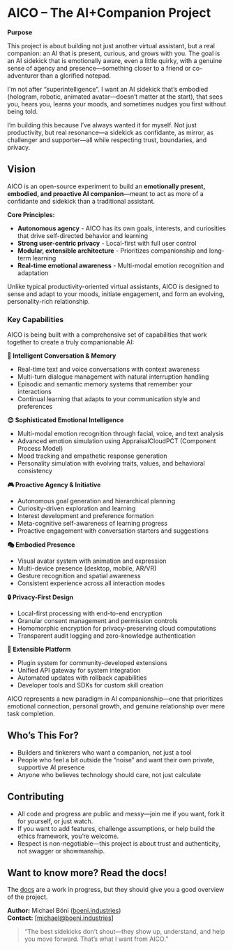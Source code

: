 # AICO – The AI+Companion Project

**Purpose**

This project is about building not just another virtual assistant, but a real companion: an AI that is present, curious, and grows with you. The goal is an AI sidekick that is emotionally aware, even a little quirky, with a genuine sense of agency and presence—something closer to a friend or co-adventurer than a glorified notepad.

I'm not after “superintelligence”. I want an AI sidekick that’s embodied (hologram, robotic, animated avatar—doesn’t matter at the start), that sees you, hears you, learns your moods, and sometimes nudges you first without being told.

I’m building this because I’ve always wanted it for myself. Not just productivity, but real resonance—a sidekick as confidante, as mirror, as challenger and supporter—all while respecting trust, boundaries, and privacy.

## Vision

AICO is an open-source experiment to build an **emotionally present, embodied, and proactive AI companion**—meant to act as more of a confidante and sidekick than a traditional assistant.

**Core Principles:**
- **Autonomous agency** - AICO has its own goals, interests, and curiosities that drive self-directed behavior and learning
- **Strong user-centric privacy** - Local-first with full user control
- **Modular, extensible architecture** - Prioritizes companionship and long-term learning
- **Real-time emotional awareness** - Multi-modal emotion recognition and adaptation

Unlike typical productivity-oriented virtual assistants, AICO is designed to sense and adapt to your moods, initiate engagement, and form an evolving, personality-rich relationship.

### Key Capabilities

AICO is being built with a comprehensive set of capabilities that work together to create a truly companionable AI:

**🧠 Intelligent Conversation & Memory**
- Real-time text and voice conversations with context awareness
- Multi-turn dialogue management with natural interruption handling
- Episodic and semantic memory systems that remember your interactions
- Continual learning that adapts to your communication style and preferences

**😊 Sophisticated Emotional Intelligence**
- Multi-modal emotion recognition through facial, voice, and text analysis
- Advanced emotion simulation using AppraisalCloudPCT (Component Process Model)
- Mood tracking and empathetic response generation
- Personality simulation with evolving traits, values, and behavioral consistency

**🎮 Proactive Agency & Initiative**
- Autonomous goal generation and hierarchical planning
- Curiosity-driven exploration and learning
- Interest development and preference formation
- Meta-cognitive self-awareness of learning progress
- Proactive engagement with conversation starters and suggestions

**🎭 Embodied Presence**
- Visual avatar system with animation and expression
- Multi-device presence (desktop, mobile, AR/VR)
- Gesture recognition and spatial awareness
- Consistent experience across all interaction modes

**🔒 Privacy-First Design**
- Local-first processing with end-to-end encryption
- Granular consent management and permission controls
- Homomorphic encryption for privacy-preserving cloud computations
- Transparent audit logging and zero-knowledge authentication

**🔌 Extensible Platform**
- Plugin system for community-developed extensions
- Unified API gateway for system integration
- Automated updates with rollback capabilities
- Developer tools and SDKs for custom skill creation

AICO represents a new paradigm in AI companionship—one that prioritizes emotional connection, personal growth, and genuine relationship over mere task completion.

## Who’s This For?

- Builders and tinkerers who want a companion, not just a tool
- People who feel a bit outside the “noise” and want their own private, supportive AI presence
- Anyone who believes technology should care, not just calculate


## Contributing

- All code and progress are public and messy—join me if you want, fork it for yourself, or just watch.
- If you want to add features, challenge assumptions, or help build the ethics framework, you’re welcome.
- Respect is non-negotiable—this project is about trust and authenticity, not swagger or showmanship.

## Want to know more? Read the docs!

The [docs](https://boeni-industries.github.io/aico) are a work in progress, but they should give you a good overview of the project.

**Author:** Michael Böni ([boeni.industries](https://boeni.industries))  
**Contact:** [michael@boeni.industries]

> “The best sidekicks don’t shout—they show up, understand, and help you move forward. That’s what I want from AICO.”
